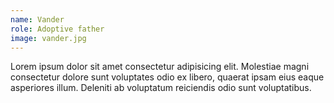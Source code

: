 ```yaml
---
name: Vander
role: Adoptive father
image: vander.jpg
---
```


Lorem ipsum dolor sit amet consectetur adipisicing elit. Molestiae magni consectetur dolore sunt voluptates odio ex libero, quaerat ipsam eius eaque asperiores illum. Deleniti ab voluptatum reiciendis odio sunt voluptatibus.
